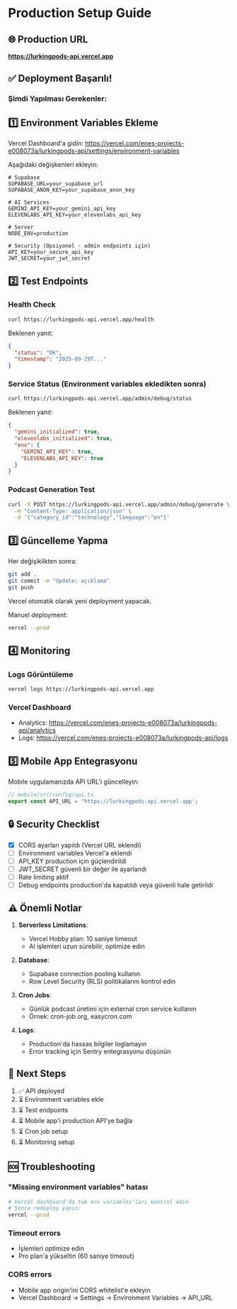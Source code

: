 # Production Setup Guide

## 🌐 Production URL
**https://lurkingpods-api.vercel.app**

## ✅ Deployment Başarılı!

### Şimdi Yapılması Gerekenler:

## 1️⃣ Environment Variables Ekleme

Vercel Dashboard'a gidin: https://vercel.com/enes-projects-e008073a/lurkingpods-api/settings/environment-variables

Aşağıdaki değişkenleri ekleyin:

```env
# Supabase
SUPABASE_URL=your_supabase_url
SUPABASE_ANON_KEY=your_supabase_anon_key

# AI Services
GEMINI_API_KEY=your_gemini_api_key
ELEVENLABS_API_KEY=your_elevenlabs_api_key

# Server
NODE_ENV=production

# Security (Opsiyonel - admin endpoints için)
API_KEY=your_secure_api_key
JWT_SECRET=your_jwt_secret
```

## 2️⃣ Test Endpoints

### Health Check
```bash
curl https://lurkingpods-api.vercel.app/health
```

Beklenen yanıt:
```json
{
  "status": "OK",
  "timestamp": "2025-09-29T..."
}
```

### Service Status (Environment variables ekledikten sonra)
```bash
curl https://lurkingpods-api.vercel.app/admin/debug/status
```

Beklenen yanıt:
```json
{
  "gemini_initialized": true,
  "elevenlabs_initialized": true,
  "env": {
    "GEMINI_API_KEY": true,
    "ELEVENLABS_API_KEY": true
  }
}
```

### Podcast Generation Test
```bash
curl -X POST https://lurkingpods-api.vercel.app/admin/debug/generate \
  -H "Content-Type: application/json" \
  -d '{"category_id":"technology","language":"en"}'
```

## 3️⃣ Güncelleme Yapma

Her değişiklikten sonra:

```bash
git add .
git commit -m "Update: açıklama"
git push
```

Vercel otomatik olarak yeni deployment yapacak.

Manuel deployment:
```bash
vercel --prod
```

## 4️⃣ Monitoring

### Logs Görüntüleme
```bash
vercel logs https://lurkingpods-api.vercel.app
```

### Vercel Dashboard
- Analytics: https://vercel.com/enes-projects-e008073a/lurkingpods-api/analytics
- Logs: https://vercel.com/enes-projects-e008073a/lurkingpods-api/logs

## 5️⃣ Mobile App Entegrasyonu

Mobile uygulamanızda API URL'i güncelleyin:

```typescript
// mobile/src/config/api.ts
export const API_URL = 'https://lurkingpods-api.vercel.app';
```

## 🔒 Security Checklist

- [x] CORS ayarları yapıldı (Vercel URL eklendi)
- [ ] Environment variables Vercel'a eklendi
- [ ] API_KEY production için güçlendirildi
- [ ] JWT_SECRET güvenli bir değer ile ayarlandı
- [ ] Rate limiting aktif
- [ ] Debug endpoints production'da kapatıldı veya güvenli hale getirildi

## ⚠️ Önemli Notlar

1. **Serverless Limitations**:
   - Vercel Hobby plan: 10 saniye timeout
   - AI işlemleri uzun sürebilir, optimize edin

2. **Database**:
   - Supabase connection pooling kullanın
   - Row Level Security (RLS) politikalarını kontrol edin

3. **Cron Jobs**:
   - Günlük podcast üretimi için external cron service kullanın
   - Örnek: cron-job.org, easycron.com

4. **Logs**:
   - Production'da hassas bilgiler loglamayın
   - Error tracking için Sentry entegrasyonu düşünün

## 📱 Next Steps

1. ✅ API deployed
2. ⏳ Environment variables ekle
3. ⏳ Test endpoints
4. ⏳ Mobile app'i production API'ye bağla
5. ⏳ Cron job setup
6. ⏳ Monitoring setup

## 🆘 Troubleshooting

### "Missing environment variables" hatası
```bash
# Vercel dashboard'da tüm env variables'ları kontrol edin
# Sonra redeploy yapın:
vercel --prod
```

### Timeout errors
- İşlemleri optimize edin
- Pro plan'a yükseltin (60 saniye timeout)

### CORS errors
- Mobile app origin'ini CORS whitelist'e ekleyin
- Vercel Dashboard → Settings → Environment Variables → API_URL
